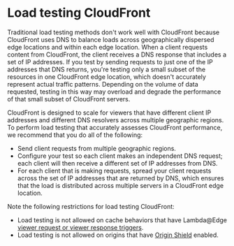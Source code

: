 # Load testing CloudFront<a name="load-testing"></a>

Traditional load testing methods don't work well with CloudFront because CloudFront uses DNS to balance loads across geographically dispersed edge locations and within each edge location\. When a client requests content from CloudFront, the client receives a DNS response that includes a set of IP addresses\. If you test by sending requests to just one of the IP addresses that DNS returns, you're testing only a small subset of the resources in one CloudFront edge location, which doesn't accurately represent actual traffic patterns\. Depending on the volume of data requested, testing in this way may overload and degrade the performance of that small subset of CloudFront servers\.

CloudFront is designed to scale for viewers that have different client IP addresses and different DNS resolvers across multiple geographic regions\. To perform load testing that accurately assesses CloudFront performance, we recommend that you do all of the following:
+ Send client requests from multiple geographic regions\.
+ Configure your test so each client makes an independent DNS request; each client will then receive a different set of IP addresses from DNS\.
+ For each client that is making requests, spread your client requests across the set of IP addresses that are returned by DNS, which ensures that the load is distributed across multiple servers in a CloudFront edge location\.

Note the following restrictions for load testing CloudFront:
+ Load testing is not allowed on cache behaviors that have Lambda@Edge [viewer request or viewer response triggers](lambda-cloudfront-trigger-events.md)\.
+ Load testing is not allowed on origins that have [Origin Shield](origin-shield.md) enabled\.